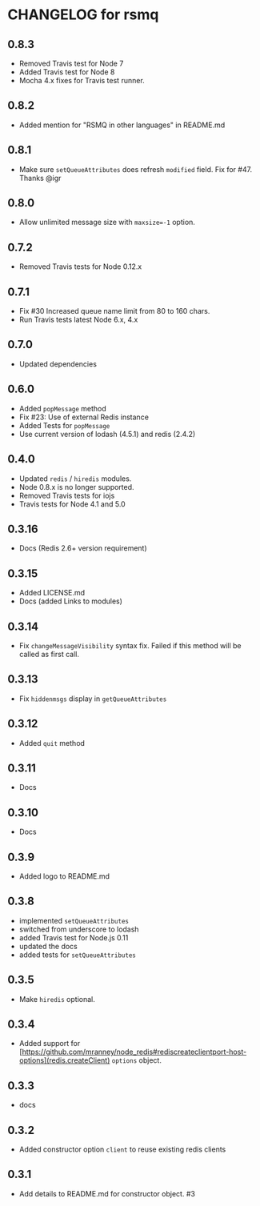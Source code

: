 # CHANGELOG for rsmq

## 0.8.3

* Removed Travis test for Node 7
* Added Travis test for Node 8
* Mocha 4.x fixes for Travis test runner.

## 0.8.2

* Added mention for "RSMQ in other languages" in README.md

## 0.8.1

* Make sure `setQueueAttributes` does refresh `modified` field. Fix for #47. Thanks @igr

## 0.8.0

* Allow unlimited message size with `maxsize=-1` option.

## 0.7.2

* Removed Travis tests for Node 0.12.x

## 0.7.1

* Fix #30 Increased queue name limit from 80 to 160 chars.
* Run Travis tests latest Node 6.x, 4.x

## 0.7.0 

* Updated dependencies

## 0.6.0

* Added `popMessage` method
* Fix #23: Use of external Redis instance
* Added Tests for `popMessage`
* Use current version of lodash (4.5.1) and redis (2.4.2)

## 0.4.0

* Updated `redis` / `hiredis` modules.
* Node 0.8.x is no longer supported.
* Removed Travis tests for iojs
* Travis tests for Node 4.1 and 5.0

## 0.3.16

* Docs (Redis 2.6+ version requirement)

## 0.3.15

* Added LICENSE.md 
* Docs (added Links to modules)

## 0.3.14

* Fix `changeMessageVisibility` syntax fix. Failed if this method will be called as first call.

## 0.3.13

* Fix `hiddenmsgs` display in `getQueueAttributes`

## 0.3.12

* Added `quit` method

## 0.3.11

* Docs

## 0.3.10

* Docs

## 0.3.9 

* Added logo to README.md

## 0.3.8

* implemented `setQueueAttributes`
* switched from underscore to lodash
* added Travis test for Node.js 0.11
* updated the docs
* added tests for `setQueueAttributes`

## 0.3.5

* Make `hiredis` optional.

## 0.3.4

* Added support for [https://github.com/mranney/node_redis#rediscreateclientport-host-options](redis.createClient) `options` object.

## 0.3.3

* docs

## 0.3.2

* Added constructor option `client` to reuse existing redis clients

## 0.3.1

* Add details to README.md for constructor object. #3

